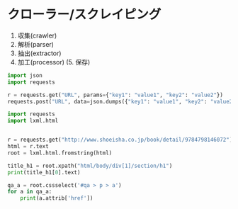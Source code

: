 # クローラー/スクレイピング

 1. 収集(crawler)
 2. 解析(parser)
 3. 抽出(extractor)
 4. 加工(processor)
 (5. 保存)

```python
import json
import requests

r = requests.get("URL", params={"key1": "value1", "key2": "value2"})
requests.post("URL", data=json.dumps({"key1": "value1", "key2": "value2"}))
```

```python
import requests
import lxml.html


r = requests.get("http://www.shoeisha.co.jp/book/detail/9784798146072")
html = r.text
root = lxml.html.fromstring(html)

title_h1 = root.xpath("html/body/div[1]/section/h1")
print(title_h1[0].text)

qa_a = root.cssselect('#qa > p > a')
for a in qa_a:
    print(a.attrib['href'])
```